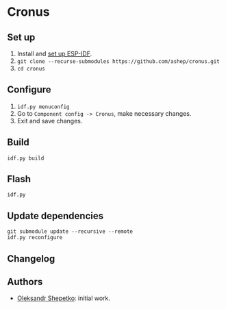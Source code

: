 # Cronus

## Set up

1. Install and [set up ESP-IDF].
2. `git clone --recurse-submodules https://github.com/ashep/cronus.git`
3. `cd cronus`

## Configure

1. `idf.py menuconfig`
2. Go to `Component config -> Cronus`, make necessary changes.
3. Exit and save changes.

## Build

```shell
idf.py build
```

## Flash

```shell
idf.py 
```

## Update dependencies

```shell
git submodule update --recursive --remote
idf.py reconfigure
```

## Changelog

## Authors

- [Oleksandr Shepetko](https://shepetko.com): initial work.

[set up ESP-IDF]: https://docs.espressif.com/projects/esp-idf/en/stable/esp32/get-started/index.html#installation
